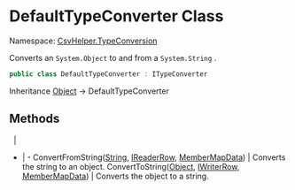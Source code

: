 # DefaultTypeConverter Class

Namespace: [CsvHelper.TypeConversion](/api/CsvHelper.TypeConversion)

Converts an ``System.Object`` to and from a ``System.String`` .

```cs
public class DefaultTypeConverter : ITypeConverter
```

Inheritance [Object](https://docs.microsoft.com/en-us/dotnet/api/system.object) -> DefaultTypeConverter

## Methods
&nbsp; | &nbsp;
- | -
ConvertFromString([String](https://docs.microsoft.com/en-us/dotnet/api/system.string), [IReaderRow](/api/CsvHelper/IReaderRow), [MemberMapData](/api/CsvHelper.Configuration/MemberMapData)) | Converts the string to an object.
ConvertToString([Object](https://docs.microsoft.com/en-us/dotnet/api/system.object), [IWriterRow](/api/CsvHelper/IWriterRow), [MemberMapData](/api/CsvHelper.Configuration/MemberMapData)) | Converts the object to a string.
